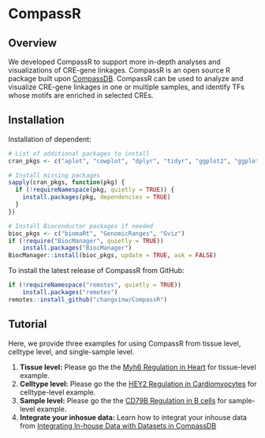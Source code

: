 # CompassR

## Overview
We developed CompassR to support more in-depth analyses and visualizations of CRE-gene linkages. CompassR is an open source R package built upon [CompassDB](http://compass-db.com/). CompassR can be used to analyze and visualize CRE-gene linkages in one or multiple samples, and identify TFs whose motifs are enriched in selected CREs.

## Installation

Installation of dependent:

``` r
# List of additional packages to install
cran_pkgs <- c("aplot", "cowplot", "dplyr", "tidyr", "ggplot2", "ggplotify", "patchwork", "RColorBrewer", "jsonlite", "httr")

# Install missing packages
sapply(cran_pkgs, function(pkg) {
  if (!requireNamespace(pkg, quietly = TRUE)) {
    install.packages(pkg, dependencies = TRUE)
  }
})

# Install Bioconductor packages if needed
bioc_pkgs <- c("biomaRt", "GenomicRanges", "Gviz")
if (!require("BiocManager", quietly = TRUE))
    install.packages("BiocManager")
BiocManager::install(bioc_pkgs, update = TRUE, ask = FALSE)
```

To install the latest release of CompassR from GitHub:

``` r
if (!requireNamespace("remotes", quietly = TRUE))
    install.packages("remotes")
remotes::install_github("changxinw/CompassR")
```

## Tutorial
Here, we provide three examples for using CompassR from tissue level, celltype level, and single-sample level.

1. **Tissue level:**
Please go the the [Myh6 Regulation in Heart](https://changxinw.github.io/CompassR/articles/tissue_example.html) for tissue-level example.
2. **Celltype level:**
Please go the the [HEY2 Regulation in Cardiomyocytes](https://changxinw.github.io/CompassR/articles/celltype_example.html) for celltype-level example.
3. **Sample level:**
Please go the the [CD79B Regulation in B cells](https://changxinw.github.io/CompassR/articles/sample_example.html) for sample-level example.
4. **Integrate your inhosue data:**
Learn how to integrat your inhouse data from [Integrating In-house Data with Datasets in CompassDB](https://changxinw.github.io/CompassR/articles/integrat_inhouse_data.html)
